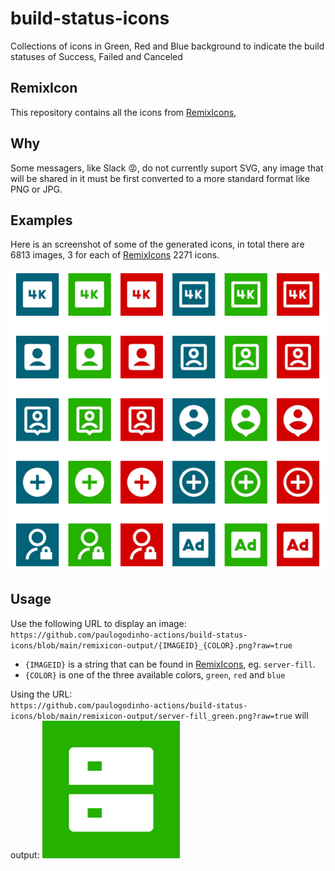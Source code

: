 # build-status-icons
Collections of icons in Green, Red and Blue background to indicate the build statuses of Success, Failed and Canceled

## RemixIcon
This repository contains all the icons from [RemixIcons](https://remixicon.com/), 

## Why
Some messagers, like Slack 😡, do not currently suport SVG, any image that will be shared in it must be first converted to a more standard format like PNG or JPG.

## Examples
Here is an screenshot of some of the generated icons, in total there are 6813 images, 3 for each of [RemixIcons](https://remixicon.com/) 2271 icons.

![Icon Samples](./README-ASSETS/samples.png "Icon Samples")

## Usage
Use the following URL to display an image:
`https://github.com/paulogodinho-actions/build-status-icons/blob/main/remixicon-output/{IMAGEID}_{COLOR}.png?raw=true`

- `{IMAGEID}` is a string that can be found in [RemixIcons](https://remixicon.com/), eg. `server-fill`.
- `{COLOR}` is one of the three available colors, `green`, `red` and `blue`

Using the URL: <br>
`https://github.com/paulogodinho-actions/build-status-icons/blob/main/remixicon-output/server-fill_green.png?raw=true`
will output:
![Sample Usage](https://github.com/paulogodinho-actions/build-status-icons/blob/main/remixicon-output/server-fill_green.png?raw=true "Sample Usage")